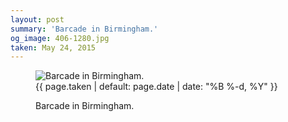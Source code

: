 ```yaml
---
layout: post
summary: 'Barcade in Birmingham.'
og_image: 406-1280.jpg
taken: May 24, 2015
---
```


<figure class="post" data-src="{{ site.assets_url }}/{{ page.og_image }}">
<img alt="Barcade in Birmingham." sizes="(min-width: 700px) 50vw, calc(100vw - 2rem)" src="{{ site.assets_url }}/406-640.jpg" srcset="{{ site.assets_url }}/406-1280.jpg 1280w, {{ site.assets_url }}/406-960.jpg 960w, {{ site.assets_url }}/406-640.jpg 640w, {{ site.assets_url }}/406-320.jpg 320w"/>
<figcaption>
<time>{{ page.taken | default: page.date | date: "%B %-d, %Y" }}</time>
<p>Barcade in Birmingham.</p>
</figcaption>
</figure>
